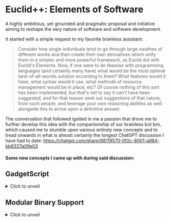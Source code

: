 # Euclid++: Elements of Software

A highly ambitious, yet grounded and pragmatic proposal and initiative aiming to reshape the very nature of software and software development.

It started with a simple request to my favorite brainless assistant:

> Consider how single individuals tend to go through large swathes of different works and then create their own derivatives which unify them in a simpler and more powerful framework, as Euclid did with Euclid's Elements. Now, if one were to do likewise with programming languages (and certainly many have) what would be the most optimal best-of-all-worlds solution according to them? What features would it have, what syntax would it use, what methods of resource management would be in place, etc? Of course nothing of this sort has been implemented, but that's not to say it can't have been suggested, and for that reason seek out suggestions of that nature, from such people, and leverage your own reasoning abilities as well alongside this to arrive upon a definitive answer.

The conversation that followed ignited in me a passion that drove me to further develop this idea with the companionship of our brainless bot bro, which caused me to stumble upon various entirely new concepts and to tread onwards in what is almost certainly the longest ChatGPT discussion I have had to date: https://chatgpt.com/share/68119570-0f2c-8001-a984-bb8327a09e03

#### Some new concepts I came up with during said discussion:

## GadgetScript

<details> <summary>Click to unveil</summary>
 
Software development begins in the imagination. We should have custom modular ui interfaces for each command, designed to properly contain, represent, and clarify the functionality of code, so we can feel the concepts taking shape at our fingertips. So we naturally use the code as intended, intuitively following and, where possible, even going beyond best practices in quality. Modular graphical inputs would fundamentally change the very nature of software development, and if developed as an open source project could be continually improving and adapting to how humans think, until it follows the grain of the psyche with perfect precision, creating a frictionless experience where the complexity is reshaped into power, and everything that was once frustration dissolves into flow.

The closest existing concept I could compare to this is Google Blockly, and while, due to my introduction to it via code.org in middle school, it likely subconsciously served as vital inspiration for this concept, it is nowhere close to the level of sophistication and integration I have in mind here. Each module in blockly is a simple block with little difference between command types aside from color, label text, and maybe there's one or two extra inputs in some of them, amounting to something which is chunky, clunky, and cheesy compared to my vision of having individually engineered, custom-curated gui modular interfaces form-fitted to visually manifest the flow and dynamic of the code that lies below the elegant interface.

The most obvious issue that's evident upon reaching this point is the limits in speed - GUIs tend to be geared towards mouse movements and operations, which in many cases will be slower than typing. However, I considered that too, and this weakness can actually be turned directly into a strength in the exact same domains - speed and keyboard-compatibility - and effectively reverse the effect entirely, all via keyboard shortcuts, toggling, navigating, selection, modal editing (or alternative command palate style - custom-configurable), and more, with the option of custom-bound key combinations and sequences, streamlining everything from drop-downs and dials to dashboards and dialogues, with intellisense that can summon whole module interfaces with no more than a few keystrokes, booleans that are a one-tap flip-flop away from flawless, and full theme customization both deep and broad enough to reel in power users from every edge of the pond, hook spline and tinker - with a deeply customizable interface enabling deep editing capabilities, as well as plugin options that mount compatibility layers for various common theme standards, including both textured theme mounts designed to integrate - and look good with - text editor themes, the likes of vscode, base16, sublime text, and other styles, by seamlessly remapping them into the GUI color scheme (and applying them directly to text where present), as well as other classes of graphics compatibility plugins, such as ones designed to properly apply the likes of bootstrap, tailwind css, gtk, and raw css, plugin options that interface with it and provide support for nearly all existing widespread themes.

I will hasten to point out one thing, though - it's not block-based, like blockly, or like structured code editors. The structure, in concept, would carry a highly amorphous design, where even the default structure of each module input could be reshaped for individual preference. This concept differs dramatically from any existing concept available, though in places surface-level similarities can be found.

Why?

First off, it does not make the common assumption that GUI interfaces are limited to single, specialized applications. It doesn't try to fit into a single specialized use case - it takes on them all at the same time, and shows that - in principle - GUI interfaces could far surpass direct text interfaces - that we have been overlooking a mountain of potential because we simply haven't been fully aware of it, or of how to make use of it, until now, and because of this it is not limited by the blinders of habit and complacency that obscure the possibility of efficient, powerful, and entirely feature complete gui programming.

There's a problem with relying solely on text: you have to read it to grasp the structure and flow. This takes time and increases cognitive load. With a GUI, you can have the flow conveyed visually, and as neatly as you wish, not limited to the rudimentary structuring of text to try and keep things orderly, when, let's face it: Lines and lines of alphanumeric symbols, no matter how structured they are, will ever be able to compare to a sleek, modular, minimalist interface, which can be shaped to reflect with a powerful visual emphasis, and guide the gaze of the viewer along, the flow of logic taking place beneath the surface.

The concept was partially inspired by gadgets on my desktop. I had GadgetPack with plenty of Win7 gadgets, multiple packs of Rainmeter gadgets, and Xwidget, which comes with an extensive online widget library. I was using these at the same time to compare performance and quality. In a moment of clarity, I was inspired by their simple, straightforward, and aesthetically pleasing interfaces, with direct inputs and sleek panels. One thought led to another, and I realized that my imagination led me directly to the solution for a long list of software's stifling semantic and syntactical struggles and shortcomings. In honor of this, I will name this programming paradigm GadgetScript. Catchy and direct - it's scripting with gadgets. That is not to be confused with the other paradigm we're developing here - ideally, it would be interchangeable and used both within and outside of this framework, to avoid limiting the scope and versatility of the project, while also being initially released within our elements-inspired framework.

</details>

## Modular Binary Support

<details><summary>Click to unveil</summary>
Let's talk about something. I feel like it's an unvisited area, for the most part, and I think there is potential for further exploration. I am, of course, talking about modular binaries. The files known by all as monolithic masters of efficiency, the indecipherable spaghetti flying past your eyes at top speed, like the speed of light it alone runs at the very limit to what speed can be on the underlying architecture. Yet, for all that we have done with computing, I have not once heard of a modular binary. I find no reason for this. Yes, it is not an easy task by hand, no doubt, but we're working with computers! We're not confined to fingers alone when performing tasks! We have software at levels more advanced and sophisticated than any other prior human invention has reached! Why not work with the flow of the logic, create interfaces to manipulate the stream, and change the course of computing forever, on the broader level just as much as on the software itself?

I think toolchain and programming software engineers look at the slight inefficiencies and overhead it's going to inevitably bring in and, like the engineers they are, opt for whatever is most efficient, meanwhile there's apps using modular design, and the ability to add modules, in higher-level languages at proportionally far more significant performance costs. If modules are implemented perfectly they will significantly increase performance of course, in both scenarios, but that's besides the point that I'm making here, which is that for efficiency purposes, if we want to have an extensible framework with greater performance, deeper customization, and minimal overhead, we should be extending from below.

We need our framework to enable the same flexibility as is present in higher-level languages. We would want the design of it, including of the tools created to design it, to be structured in the right way, at the right areas, and using the right methods and resources, to enable this, largely without compromising on performance. I think it should reach a level of modularity that reflects the way can simply type JavaScript into a web page and it will run, but with deep, low level machine code. Where by simply using the right tool (which prevents errors and ensures you clean up after yourself) you can inject extra code into a binary program with no performance issues, attach extra binaries as modules if desired regardless of the program's design or intended function, and perform many other low-no cost modular or custom operations.
</details>
